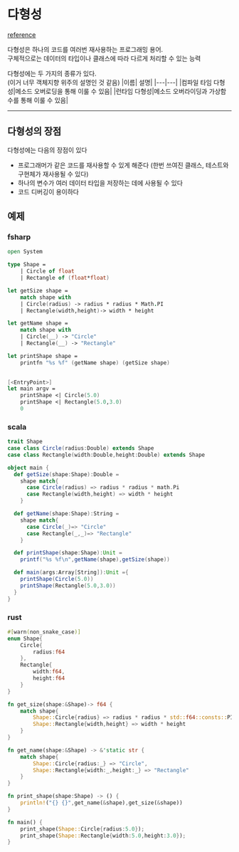 # 다형성
[reference](https://www.tutorialspoint.com/functional_programming/functional_programming_polymorphism.htm)

다형성은 하나의 코드를 여러번 재사용하는 프로그래밍 용어.  
구체적으로는 데이터의 타입이나 클래스에 따라 다르게 처리할 수 있는 능력

다형성에는 두 가지의 종류가 있다.  
(이거 너무 객체지향 위주의 설명인 것 같음)
|이름| 설명|
|---|---|
|컴파일 타임 다형성|메소드 오버로딩을 통해 이룰 수 있음|
|런타임 다형성|메소드 오버라이딩과 가상함수를 통해 이룰 수 있음|

------------------------
## 다형성의 장점
다형성에는 다음의 장점이 있다
- 프로그래머가 같은 코드를 재사용할 수 있게 해준다 (한번 쓰여진 클래스, 테스트와 구현체가 재사용될 수 있다)
- 하나의 변수가 여러 데이터 타입을 저장하는 데에 사용될 수 있다
- 코드 디버깅이 용이하다

## 예제
### fsharp
```fsharp
open System

type Shape = 
    | Circle of float
    | Rectangle of (float*float)

let getSize shape = 
    match shape with
    | Circle(radius) -> radius * radius * Math.PI
    | Rectangle(width,height)-> width * height

let getName shape =
    match shape with
    | Circle(__) -> "Circle"
    | Rectangle(__) -> "Rectangle"

let printShape shape = 
    printfn "%s %f" (getName shape) (getSize shape)
    

[<EntryPoint>]
let main argv = 
    printShape <| Circle(5.0)
    printShape <| Rectangle(5.0,3.0)
    0
```

### scala
```scala
trait Shape
case class Circle(radius:Double) extends Shape
case class Rectangle(width:Double,height:Double) extends Shape

object main {
  def getSize(shape:Shape):Double =
    shape match{
      case Circle(radius) => radius * radius * math.Pi
      case Rectangle(width,height) => width * height
    }

  def getName(shape:Shape):String =
    shape match{
      case Circle(_)=> "Circle"
      case Rectangle(_,_)=> "Rectangle"
    }

  def printShape(shape:Shape):Unit =
    printf("%s %f\n",getName(shape),getSize(shape))

  def main(args:Array[String]):Unit ={
    printShape(Circle(5.0))
    printShape(Rectangle(5.0,3.0))
  }
}
```

### rust
```rust
#[warn(non_snake_case)]
enum Shape{
    Circle{
        radius:f64
    },
    Rectangle{
        width:f64,
        height:f64
    }
}

fn get_size(shape:&Shape)-> f64 {
    match shape{
        Shape::Circle{radius} => radius * radius * std::f64::consts::PI,
        Shape::Rectangle{width,height} => width * height
    }
}

fn get_name(shape:&Shape) -> &'static str {
    match shape{
        Shape::Circle{radius:_} => "Circle",
        Shape::Rectangle{width:_,height:_} => "Rectangle"
    }
}

fn print_shape(shape:Shape) -> () {
    println!("{} {}",get_name(&shape),get_size(&shape))
}

fn main() {
    print_shape(Shape::Circle{radius:5.0});
    print_shape(Shape::Rectangle{width:5.0,height:3.0});
}

```